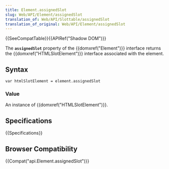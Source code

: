 ```yaml
---
title: Element.assignedSlot
slug: Web/API/Element/assignedSlot
translation_of: Web/API/Slottable/assignedSlot
translation_of_original: Web/API/Element/assignedSlot
---
```

{{SeeCompatTable}}{{APIRef("Shadow DOM")}}

The **`assignedSlot`** property of the {{domxref("Element")}} interface returns the {{domxref("HTMLSlotElement")}} interface associated with the element.

## Syntax

```plain
var htmlSlotElement = element.assignedSlot
```

### Value

An instance of {{domxref("HTMLSlotElement")}}.

## Specifications

{{Specifications}}

## Browser Compatibility

{{Compat("api.Element.assignedSlot")}}
